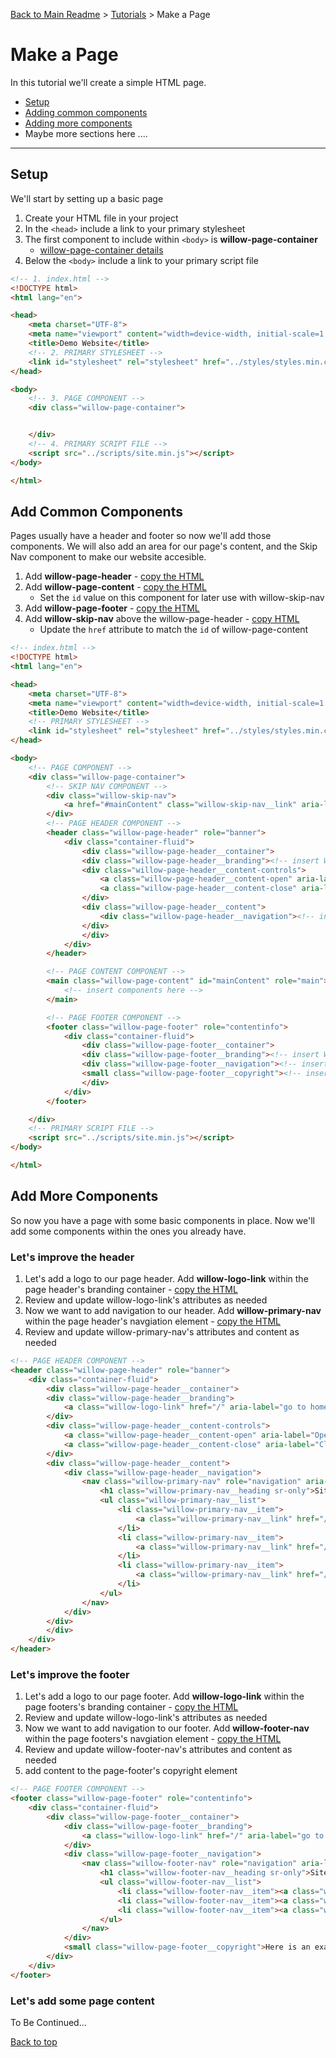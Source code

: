 [Back to Main Readme](../../README.md) > [Tutorials](./readme.md) > Make a Page

# Make a Page

In this tutorial we'll create a simple HTML page.

- [Setup](#setup)
- [Adding common components](#add-common-components)
- [Adding more components](#add-more-components)
- Maybe more sections here ....

---

## Setup

We'll start by setting up a basic page

1. Create your HTML file in your project
2. In the `<head>` include a link to your primary stylesheet
3. The first component to include within `<body>` is **willow-page-container**
    - [willow-page-container details](../../components/page-container/readme.md)
4. Below the `<body>` include a link to your primary script file

```HTML
<!-- 1. index.html -->
<!DOCTYPE html>
<html lang="en">

<head>
    <meta charset="UTF-8">
    <meta name="viewport" content="width=device-width, initial-scale=1.0, maximum-scale=1.0">
    <title>Demo Website</title>
    <!-- 2. PRIMARY STYLESHEET -->
    <link id="stylesheet" rel="stylesheet" href="../styles/styles.min.css">
</head>

<body>
    <!-- 3. PAGE COMPONENT -->
    <div class="willow-page-container">


    </div>
    <!-- 4. PRIMARY SCRIPT FILE -->
    <script src="../scripts/site.min.js"></script>
</body>

</html>
```

## Add Common Components

Pages usually have a header and footer so now we'll add those components. We will also add an area for our page's content, and the Skip Nav component to make our website accesible.

1. Add **willow-page-header** - [copy the HTML](../../components/page-header/readme.md#html-snippet)
2. Add **willow-page-content** - [copy the HTML](../../components/page-content/readme.md#html-snippet)
    - Set the `id` value on this component for later use with willow-skip-nav
3. Add **willow-page-footer** - [copy the HTML](../../components/page-footer/readme.md#html-snippet)
4. Add **willow-skip-nav** above the willow-page-header - [copy HTML](../../components/skip-nav/readme.md#html-snippet)
    - Update the `href` attribute to match the `id` of willow-page-content

```HTML
<!-- index.html -->
<!DOCTYPE html>
<html lang="en">

<head>
    <meta charset="UTF-8">
    <meta name="viewport" content="width=device-width, initial-scale=1.0, maximum-scale=1.0">
    <title>Demo Website</title>
    <!-- PRIMARY STYLESHEET -->
    <link id="stylesheet" rel="stylesheet" href="../styles/styles.min.css">
</head>

<body>
    <!-- PAGE COMPONENT -->
    <div class="willow-page-container">
        <!-- SKIP NAV COMPONENT -->
        <div class="willow-skip-nav">
            <a href="#mainContent" class="willow-skip-nav__link" aria-label="skip to main content">Skip to Content</a>
        </div>
        <!-- PAGE HEADER COMPONENT -->
        <header class="willow-page-header" role="banner">
            <div class="container-fluid">
                <div class="willow-page-header__container">
                <div class="willow-page-header__branding"><!-- insert Willow-Logo-Link Component Here --></div>
                <div class="willow-page-header__content-controls">
                    <a class="willow-page-header__content-open" aria-label="Open Menu" href="#">menu</a>
                    <a class="willow-page-header__content-close" aria-label="Close Menu" href="#">close</a>
                </div>
                <div class="willow-page-header__content">
                    <div class="willow-page-header__navigation"><!-- insert Willow-Primary-Nav Component Here --></div>
                </div>
                </div>
            </div>
        </header>

        <!-- PAGE CONTENT COMPONENT -->
        <main class="willow-page-content" id="mainContent" role="main">
            <!-- insert components here -->
        </main>

        <!-- PAGE FOOTER COMPONENT -->
        <footer class="willow-page-footer" role="contentinfo">
            <div class="container-fluid">
                <div class="willow-page-footer__container">
                <div class="willow-page-footer__branding"><!-- insert Willow-Logo-Link Component --></div>
                <div class="willow-page-footer__navigation"><!-- insert Willow-Footer-Nav Component Here --></div>
                <small class="willow-page-footer__copyright"><!-- insert copyright text here --></small>
                </div>
            </div>
        </footer>

    </div>
    <!-- PRIMARY SCRIPT FILE -->
    <script src="../scripts/site.min.js"></script>
</body>

</html>
```

## Add More Components

So now you have a page with some basic components in place.  Now we'll add some components within the ones you already have.  

### Let's improve the header

1. Let's add a logo to our page header. Add **willow-logo-link** within the page header's branding container - [copy the HTML](../../components/logo-link/readme.md#html-snippet)
2. Review and update willow-logo-link's attributes as needed
3. Now we want to add navigation to our header. Add **willow-primary-nav** within the page header's navgiation element - [copy the HTML](../../components/primary-nav/readme.md#html-snippet)
4. Review and update willow-primary-nav's attributes and content as needed

```HTML
<!-- PAGE HEADER COMPONENT -->
<header class="willow-page-header" role="banner">
    <div class="container-fluid">
        <div class="willow-page-header__container">
        <div class="willow-page-header__branding">
            <a class="willow-logo-link" href="/" aria-label="go to home page"><img class="willow-logo-link__image" src="https://via.placeholder.com/350x150" alt="Company Logo"></a>
        </div>
        <div class="willow-page-header__content-controls">
            <a class="willow-page-header__content-open" aria-label="Open Menu" href="#">menu</a>
            <a class="willow-page-header__content-close" aria-label="Close Menu" href="#">close</a>
        </div>
        <div class="willow-page-header__content">
            <div class="willow-page-header__navigation">
                <nav class="willow-primary-nav" role="navigation" aria-label="primary">
                    <h1 class="willow-primary-nav__heading sr-only">Site Primary Menu</h1>
                    <ul class="willow-primary-nav__list">
                        <li class="willow-primary-nav__item">
                            <a class="willow-primary-nav__link" href="/">Home</a>
                        </li>
                        <li class="willow-primary-nav__item">
                            <a class="willow-primary-nav__link" href="/components.html" aria-label="See available components">Components</a>
                        </li>
                        <li class="willow-primary-nav__item">
                            <a class="willow-primary-nav__link" href="/example-pages.html">Example Pages</a>
                        </li>
                    </ul>
                </nav>
            </div>
        </div>
        </div>
    </div>
</header>
```

### Let's improve the footer

1. Let's add a logo to our page footer. Add **willow-logo-link** within the page footers's branding container - [copy the HTML](../../components/logo-link/readme.md#html-snippet)
2. Review and update willow-logo-link's attributes as needed
3. Now we want to add navigation to our footer. Add **willow-footer-nav** within the page footers's navgiation element - [copy the HTML](../../components/footer-nav/readme.md#html-snippet)
4. Review and update willow-footer-nav's attributes and content as needed
5. add content to the page-footer's copyright element

```HTML
<!-- PAGE FOOTER COMPONENT -->
<footer class="willow-page-footer" role="contentinfo">
    <div class="container-fluid">
        <div class="willow-page-footer__container">
            <div class="willow-page-footer__branding">
                <a class="willow-logo-link" href="/" aria-label="go to home page"><img class="willow-logo-link__image" src="https://via.placeholder.com/350x150" alt="Company Logo"></a>
            </div>
            <div class="willow-page-footer__navigation">
                <nav class="willow-footer-nav" role="navigation" aria-label="footer">
                    <h1 class="willow-footer-nav__heading sr-only">Site Footer Menu</h1>
                    <ul class="willow-footer-nav__list">
                        <li class="willow-footer-nav__item"><a class="willow-footer-nav__link" href="/">Home</a></li>
                        <li class="willow-footer-nav__item"><a class="willow-footer-nav__link" href="/components.html" aria-label="See available components">Components</a></li>
                        <li class="willow-footer-nav__item"><a class="willow-footer-nav__link" href="/example-pages.html">Example Pages</a></li>
                    </ul>
                </nav>
            </div>
            <small class="willow-page-footer__copyright">Here is an example of a copyright. 2018.</small>
        </div>
    </div>
</footer>
```

### Let's add some page content

To Be Continued...

[Back to top](#make-a-page)
